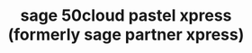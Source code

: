 ---
title: "sage 50cloud pastel xpress (formerly sage partner xpress)"
titleList: sage 50cloud pastel xpress
summary: "Formerly Sage Partner Xpress Advantagse: Harness the power and productivity of a trusted desktop solution that integrate with Microsoft Office 365."
type: platform
image: "/uploads/logo-platform-sage-50cloud-pastel-xpress.png"
imageAlt: sage 50cloud pastel xpress logo
weight: 7
tags: ["erp"]
---
